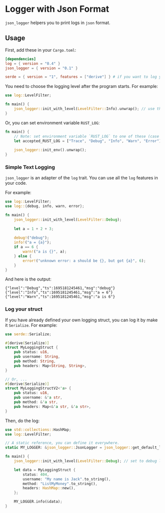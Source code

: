 # Logger with Json Format

`json_logger` helpers you to print logs in `json` format.

## Usage

First, add these in your `Cargo.toml`:

```toml
[dependencies]
log = { version = "0.4" }
json_logger = { version = "0.1" }

serde = { version = "1", features = ["derive"] } # if you want to log your struct...
```

You need to choose the logging level after the program starts. For example:
```rust
use log::LevelFilter;

fn main() {
    json_logger::init_with_level(LevelFilter::Info).unwrap(); // use the `INFO` level.
}
```

Or, you can set environment variable `RUST_LOG`:
```rust
fn main() {
    // Note: set environment variable `RUST_LOG` to one of these (case insensitive):
    let accepted_RUST_LOG = ["Trace", "Debug", "Info", "Warn", "Error"];
    
    json_logger::init_env().unwrap();
}
```

### Simple Text Logging

`json_logger` is an adapter of the `log` trait. You can use all the `log` features in your code.

For example:
```rust
use log::LevelFilter;
use log::{debug, info, warn, error};

fn main() {
    json_logger::init_with_level(LevelFilter::Debug);
    
    let a = 1 + 2 + 3;
    
    debug!("debug");
    info!("a = {a}");
    if a == 6 {
        warn!("a is {}", a);
    } else {
        error!("unknown error: a should be {}, but got {a}", 6);
    }
}
```

And here is the output:
```text
{"level":"Debug","ts":1695181245461,"msg":"debug"}
{"level":"Info","ts":1695181245461,"msg":"a = 6"}
{"level":"Warn","ts":1695181245461,"msg":"a is 6"}
```

### Log your struct
If you have already defined your own logging struct, you can log it by make it `Serialize`. For example:
```rust
use serde::Serialize;

#[derive(Serialize)]
struct MyLoggingStruct {
    pub status: u16,
    pub username: String,
    pub method: String,
    pub headers: Map<String, String>,
}

// Or, ...
#[derive(Serialize)]
struct MyLoggingStructV2<'a> {
    pub status: u16,
    pub username: &'a str,
    pub method: &'a str,
    pub headers: Map<&'a str, &'a str>,
}
```

Then, do the log:

```rust
use std::collections::HashMap;
use log::LevelFilter;

// A static reference, you can define it everywhere.
static MY_LOGGER: &json_logger::JsonLogger = json_logger::get_default_logger();

fn main() {
    json_logger::init_with_level(LevelFilter::Debug); // set to debug level

    let data = MyLoggingStruct {
        status: 404,
        username: "My name is Jack".to_string(),
        method: "ListMyMoney".to_string(),
        headers: HashMap::new(),
    };

    MY_LOGGER.info(&data);
}
```